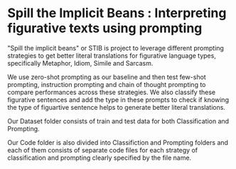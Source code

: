 # Spill the Implicit Beans : Interpreting figurative texts using prompting

"Spill the implicit beans" or STIB is project to leverage different prompting strategies to get better literal translations for figurative language types, specifically Metaphor, Idiom, Simile and Sarcasm.

We use zero-shot prompting as our baseline and then test few-shot prompting, instruction prompting and chain of thought prompting to compare performances across these strategies. We also classify these figurative sentences and add the type in these prompts to check if knowing the type of figuartive sentence helps to generate better literal translations.

Our Dataset folder consists of train and test data for both Classification and Prompting.

Our Code folder is also divided into Classifiction and Prompting folders and each of them consists of separate code files for each strategy of classification and prompting clearly specified by the file name.
